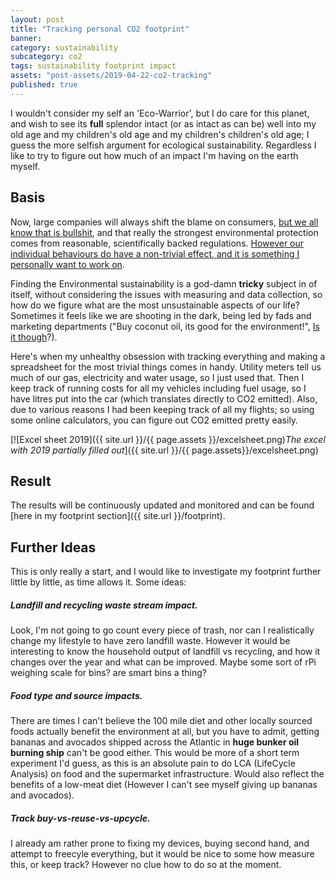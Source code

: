 ```yaml
---
layout: post
title: "Tracking personal CO2 footprint"
banner:
category: sustainability
subcategory: co2
tags: sustainability footprint impact
assets: "post-assets/2019-04-22-co2-tracking"
published: true
---
```


I wouldn't consider my self an 'Eco-Warrior', but I do care for this planet, and wish to see its **full** splendor intact (or as intact as can be) well into my old age and my children's old age and my children's children's old age; I guess the more selfish argument for ecological sustainability. Regardless I like to try to figure out how much of an impact I'm having on the earth myself.

## Basis

Now, large companies will always shift the blame on consumers, [but we all know that is bullshit](https://blogs.scientificamerican.com/observations/more-recycling-wont-solve-plastic-pollution/), and that really the strongest environmental protection comes from reasonable, scientifically backed regulations. [However our individual behaviours do have a non-trivial effect, and it is something I personally want to work on](https://www.vox.com/the-goods/2018/10/12/17967738/climate-change-consumer-choices-green-renewable-energy).

Finding the Environmental sustainability is a god-damn **tricky** subject in of itself, without considering the issues with measuring and data collection, so how do we figure what are the most unsustainable aspects of our life? Sometimes it feels like we are shooting in the dark, being led by fads and marketing departments ("Buy coconut oil, its good for the environment!", [Is it though](https://www.onegreenplanet.org/environment/is-your-obsession-with-coconuts-harming-the-environment/)?).

Here's when my unhealthy obsession with tracking everything and making a spreadsheet for the most trivial things comes in handy. Utility meters tell us much of our gas, electricity and water usage, so I just used that. Then I keep track of running costs for all my vehicles including fuel usage, so I have litres put into the car (which translates directly to CO2 emitted). Also, due to various reasons I had been keeping track of all my flights; so using some online calculators, you can figure out CO2 emitted pretty easily.

[![Excel sheet 2019]({{ site.url }}/{{ page.assets }}/excelsheet.png)*The excel with 2019 partially filled out*]({{ site.url }}/{{ page.assets}}/excelsheet.png)

## Result

The results will be continuously updated and monitored and can be found [here in my footprint section]({{ site.url }}/footprint).

## Further Ideas
This is only really a start, and I would like to investigate my footprint further little by little, as time allows it. Some ideas:

##### Landfill and recycling waste stream impact.
Look, I'm not going to go count every piece of trash, nor can I realistically change my lifestyle to have zero landfill waste. However it would be interesting to know the household output of landfill vs recycling, and how it changes over the year and what can be improved. Maybe some sort of rPi weighing scale for bins? are smart bins a thing?

##### Food type and source impacts.
There are times I can't believe the 100 mile diet and other locally sourced foods actually benefit the environment at all, but you have to admit, getting bananas and avocados shipped across the Atlantic in **huge bunker oil burning ship** can't be good either. This would be more of a short term experiment I'd guess, as this is an absolute pain to do LCA (LifeCycle Analysis) on food and the supermarket infrastructure. Would also reflect the benefits of a low-meat diet (However I can't see myself giving up bananas and avocados).

##### Track buy-vs-reuse-vs-upcycle.
I already am rather prone to fixing my devices, buying second hand, and attempt to freecyle everything, but it would be nice to some how measure this, or keep track? However no clue how to do so at the moment.
